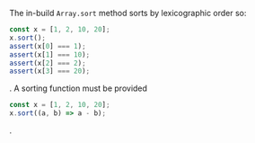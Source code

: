 The in-build `Array.sort` method sorts by lexicographic order so:

```js
const x = [1, 2, 10, 20];
x.sort();
assert(x[0] === 1);
assert(x[1] === 10);
assert(x[2] === 2);
assert(x[3] === 20);
```

. A sorting function must be provided

```js
const x = [1, 2, 10, 20];
x.sort((a, b) => a - b);
```

.

